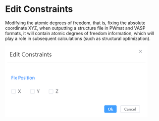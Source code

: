 # Edit Constraints

Modifying the atomic degrees of freedom, that is, fixing the absolute coordinate XYZ, when outputting a structure file in PWmat and VASP formats, it will contain atomic degrees of freedom information, which will play a role in subsequent calculations (such as structural optimization).

![qstudio_manual_settings_fixatom](./nested/qstudio_manual_settings_fixatom.png)